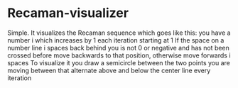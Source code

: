 # Recaman-visualizer
Simple. It visualizes the Recaman sequence which goes like this:
you have a number i which increases by 1 each iteration starting at 1
If the space on a number line i spaces back behind you is not 0 or negative and has not been crossed before move backwards to that position, otherwise move forwards i spaces
To visualize it you draw a semicircle between the two points you are moving between that alternate above and below the center line every iteration
